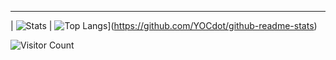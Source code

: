 <!---
YOCdot/YOCdot is a ✨ special ✨ repository because its `README.md` (this file) appears on your GitHub profile.
You can click the Preview link to take a look at your changes.
--->

---
| ![Stats](https://github-readme-stats.vercel.app/api?username=YOCdot&show_icons=true&theme=tokyonight) | ![Top Langs](https://github-readme-stats.vercel.app/api/top-langs/?username=YOCdot)](https://github.com/YOCdot/github-readme-stats)


![Visitor Count](https://profile-counter.glitch.me/Christmas/count.svg)

